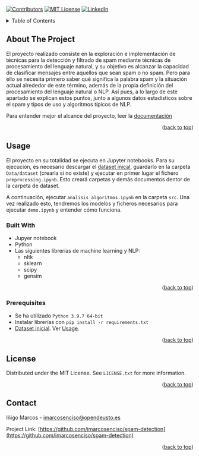 <div id="top"></div>

<!-- PROJECT SHIELDS -->
[![Contributors][contributors-shield]][contributors-url]
[![MIT License][license-shield]][license-url]
[![LinkedIn][linkedin-shield]][linkedin-url]


<!-- TABLE OF CONTENTS -->
<details>
  <summary>Table of Contents</summary>
  <ol>
    <li><a href="#about-the-project">About The Project</a></li>
    <li>
      <a href="#usage">Usage</a>
      <ul>
        <li><a href="#built-with">Built With</a></li>
        <li><a href="#prerrequisites">Prerequisites</a></li>
      </ul>
    </li>
    <li><a href="#license">License</a></li>
    <li><a href="#contact">Contact</a></li>
  </ol>
</details>



<!-- ABOUT THE PROJECT -->
## About The Project
El proyecto realizado consiste en la exploración e implementación de técnicas para la detección y filtrado de spam mediante técnicas de procesamiento del lenguaje natural, y su objetivo es alcanzar la capacidad de clasificar mensajes entre aquellos que sean spam o no spam. Pero para ello se necesita primero saber qué significa la palabra spam y la situación actual alrededor de este término, además de la propia definición del procesamiento del lenguaje natural o NLP. Así pues, a lo largo de este apartado se explican estos puntos, junto a algunos datos estadísticos sobre el spam y tipos de uso y algoritmos típicos de NLP.

Para entender mejor el alcance del proyecto, leer la [documentación](https://drive.google.com/file/d/1BrQKt97ZFfvzZXb24kC6ivpHUCduqSzk/view?usp=sharing)

<p align="right">(<a href="#top">back to top</a>)</p>


<!-- USAGE -->
## Usage
El proyecto en su totalidad se ejecuta en Jupyter notebooks. Para su ejecución, es necesario descargar el [dataset inical](https://archive.ics.uci.edu/ml/datasets/sms+spam+collection), guardarlo en la carpeta `Data/dataset` (crearla si no existe) y ejecutar en primer lugar el fichero `preprocessing.ipynb`. Esto creará carpetas y demás documentos dentor de la carpeta de dataset.

A continuación, ejecutar `analisis_algoritmos.ipynb` en la carpeta `src`. Una vez realizado esto, tendremos los modelos y ficheros necesarios para ejecutar `demo.ipynb` y entender cómo funciona.


### Built With
* Jupyer notebook
* Python
* Las siguientes librerías de machine learning y NLP:
    * nltk
    * sklearn
    * scipy
    * gensim
<p align="right">(<a href="#top">back to top</a>)</p>


### Prerequisites
* Se ha utilizado `Python 3.9.7 64-bit`
* Instalar librerías con `pip install -r requirements.txt`
* [Dataset inicial](https://archive.ics.uci.edu/ml/datasets/sms+spam+collection). Ver <a href="##usage">Usage</a>.

<p align="right">(<a href="#top">back to top</a>)</p>


<!-- LICENSE -->
## License
Distributed under the MIT License. See `LICENSE.txt` for more information.

<p align="right">(<a href="#top">back to top</a>)</p>


<!-- CONTACT -->
## Contact

Iñigo Marcos - imarcosenciso@opendeusto.es

Project Link: [https://github.com/imarcosenciso/spam-detection](https://github.com/imarcosenciso/spam-detection)

<p align="right">(<a href="#top">back to top</a>)</p>


<!-- MARKDOWN LINKS & IMAGES -->
[contributors-shield]: https://img.shields.io/github/contributors/imarcosenciso/spam-detection.svg?style=for-the-badge
[contributors-url]: https://github.com/imarcosenciso/spam-detection/graphs/contributors
[license-shield]: https://img.shields.io/github/license/imarcosenciso/spam-detection.svg?style=for-the-badge
[license-url]: https://github.com/imarcosenciso/spam-detection/master/LICENSE.txt
[linkedin-shield]: https://img.shields.io/badge/-LinkedIn-black.svg?style=for-the-badge&logo=linkedin&colorB=555
[linkedin-url]: https://www.linkedin.com/in/i%C3%B1igo-marcos-0a68781b9/

